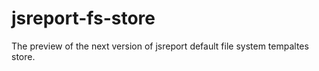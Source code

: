 # jsreport-fs-store

The preview of the next version of jsreport default file system tempaltes store.
